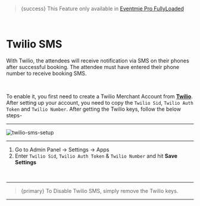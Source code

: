 > {success} This Feature only available in [Eventmie Pro FullyLoaded](https://classiebit.com/eventmie-pro-fullyloaded)

<br>

# Twilio SMS

With Twilio, the attendees will receive notification via SMS on their phones after successful booking. The attendee must have entered their phone number to receive booking SMS.

<br>

To enable it, you first need to create a Twilio Merchant Account from **[Twilio](https://www.twilio.com/)**. After setting up your account, you need to copy the `Twilio Sid`, `Twilio Auth Token` and `Twilio Number`.
After getting the Twilio keys, follow the below steps-

---

![twilio-sms-setup](https://eventmie-pro-docs.classiebit.com//images/v2/EventmieProFullyLoadedV2.0/twilio-sms-setup.png "twilio-sms-setup")

---

1. Go to Admin Panel -> Settings -> Apps
2. Enter `Twilio Sid`, `Twilio Auth Token` & `Twilio Number` and hit **Save Settings**

<br>

---

> {primary} To Disable Twilio SMS, simply remove the Twilio keys.

---
